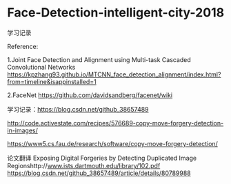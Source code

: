 # Face-Detection-intelligent-city-2018
学习记录

Reference:

1.Joint Face Detection and Alignment using Multi-task Cascaded Convolutional Networks
https://kpzhang93.github.io/MTCNN_face_detection_alignment/index.html?from=timeline&isappinstalled=1

2.FaceNet
https://github.com/davidsandberg/facenet/wiki

学习记录：https://blog.csdn.net/github_38657489


http://code.activestate.com/recipes/576689-copy-move-forgery-detection-in-images/

https://www5.cs.fau.de/research/software/copy-move-forgery-detection/

论文翻译
Exposing Digital Forgeries by Detecting Duplicated Image Regionshttp://www.ists.dartmouth.edu/library/102.pdf
https://blog.csdn.net/github_38657489/article/details/80789988
